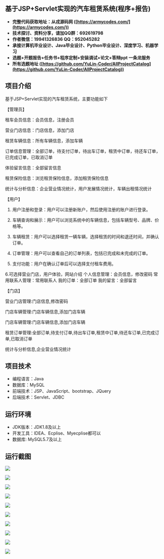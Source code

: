 ## 基于JSP+Servlet实现的汽车租赁系统(程序+报告)

- <b>完整代码获取地址：从戎源码网 ([https://armycodes.com/](https://armycodes.com/))</b>
- <b>技术探讨、资料分享，请加QQ群：692619798</b> 
- <b>作者微信：19941326836  QQ：952045282</b> 
- <b>承接计算机毕业设计、Java毕业设计、Python毕业设计、深度学习、机器学习</b>
- <b>选题+开题报告+任务书+程序定制+安装调试+论文+答辩ppt 一条龙服务</b>
- <b>所有选题地址 ([https://github.com/YuLin-Coder/AllProjectCatalog](https://github.com/YuLin-Coder/AllProjectCatalog)) </b>

## 项目介绍
基于JSP+Servlet实现的汽车租赁系统，主要功能如下

【管理员】

租车会员信息：会员信息，注册会员

营业门店信息：门店信息，添加门店

租赁车辆信息：所有车辆信息，添加车辆

订单信息管理：全部订单，待支付订单，待出车订单，租赁中订单，待还车订单，已完成订单，已取消订单

体验留言信息：全部留言信息

租赁保险信息：浏览租赁保险信息，添加租赁保险信息

统计与分析信息：企业营业情况统计，用户发展情况统计，车辆出租情况统计

【用户】

1. 用户注册和登录：用户可以注册新账户，然后使用注册的账户进行登录。

2. 车辆查询和展示：用户可以浏览系统中的车辆信息，包括车辆型号、品牌、价格等。

3. 车辆租赁：用户可以选择租赁一辆车辆，选择租赁的时间和退还时间，并确认订单。

4. 订单管理：用户可以查看自己的订单列表，包括已完成和未完成的订单。

5. 支付功能：用户在确认订单后可以选择支付租车费用。

6.可选择营业门店，用户体验，网站介绍
个人信息管理：会员信息，修改密码
常用联系人管理：常用联系人
我的订单：全部订单
我的留言：全部留言

【门店】

营业门店管理:门店信息,修改密码

门店车辆管理:门店车辆信息,添加门店车辆

门店车辆管理:门店车辆信息,添加门店车辆

租赁订单管理:全部订单,待支付订单,待出车订单,租赁中订单,待还车订单,已完成订单,已取消订单

统计与分析信息,企业营业情况统计

## 项目技术
- 编程语言：Java
- 数据库：MySQL
- 前端技术：JSP、JavaScript、bootstrap、JQuery
- 后端技术：Servlet、JDBC

## 运行环境
- JDK版本：JDK1.8及以上
- 开发工具：IDEA、Ecplise、Myecplise都可以
- 数据库: MySQL5.7及以上

## 运行截图
![](screenshot/1.png)

![](screenshot/2.png)

![](screenshot/3.png)

![](screenshot/4.png)

![](screenshot/5.png)

![](screenshot/6.png)

![](screenshot/7.png)

![](screenshot/8.png)

![](screenshot/9.png)

![](screenshot/10.png)
